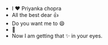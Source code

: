 * I ♥️ Priyanka chopra
* All the best dear 👍
* Do you want me to 😄
* 🎉
* Now I am getting that ✨ in your eyes.
